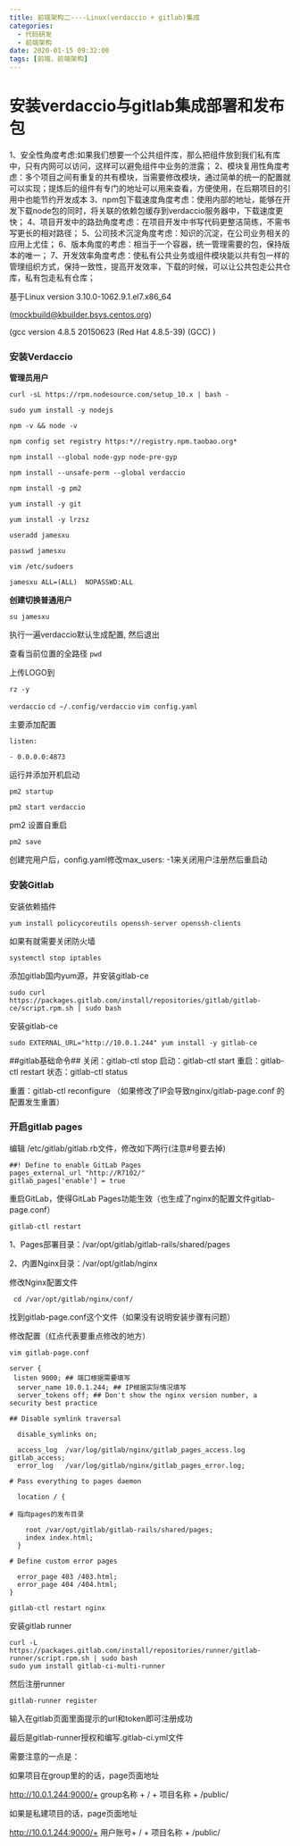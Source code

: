 ```yaml
---
title: 前端架构二----Linux(verdaccio + gitlab)集成 
categories:
  - 代码研发
  - 前端架构
date: 2020-01-15 09:32:00
tags: [前端，前端架构]
---
```


# 安装verdaccio与gitlab集成部署和发布包

1、安全性角度考虑:如果我们想要一个公共组件库，那么把组件放到我们私有库中，只有内网可以访问，这样可以避免组件中业务的泄露；
2、模块复用性角度考虑：多个项目之间有重复的共有模块，当需要修改模块，通过简单的统一的配置就可以实现；提炼后的组件有专门的地址可以用来查看，方便使用，在后期项目的引用中也能节约开发成本
3、npm包下载速度角度考虑：使用内部的地址，能够在开发下载node包的同时，将关联的依赖包缓存到verdaccio服务器中，下载速度更快；
4、项目开发中的路劲角度考虑：在项目开发中书写代码更整洁简练，不需书写更长的相对路径；
5、公司技术沉淀角度考虑：知识的沉淀，在公司业务相关的应用上尤佳；
6、版本角度的考虑：相当于一个容器，统一管理需要的包，保持版本的唯一；
7、开发效率角度考虑：使私有公共业务或组件模块能以共有包一样的管理组织方式，保持一致性，提高开发效率，下载的时候，可以让公共包走公共仓库，私有包走私有仓库；

基于Linux version 3.10.0-1062.9.1.el7.x86_64 

(mockbuild@kbuilder.bsys.centos.org) 

(gcc version 4.8.5 20150623 (Red Hat 4.8.5-39) (GCC) )



### 安装Verdaccio

**管理员用户**

`curl -sL https://rpm.nodesource.com/setup_10.x | bash -`

`sudo yum install -y nodejs`

`npm -v && node -v` 

`npm config set registry https:*//registry.npm.taobao.org*`

`npm install --global node-gyp node-pre-gyp`

`npm install --unsafe-perm --global verdaccio`

`npm install -g pm2`

`yum install -y git`

`yum install -y lrzsz`

`useradd jamesxu`

`passwd jamesxu`

`vim /etc/sudoers`

`jamesxu ALL=(ALL)  NOPASSWD:ALL`

**创建切换普通用户**

 `su jamesxu`

执行一遍verdaccio默认生成配置, 然后退出

查看当前位置的全路径 `pwd`

上传LOGO到

`rz -y`      

`verdaccio`
`cd ~/.config/verdaccio`
`vim config.yaml`

主要添加配置

`listen:`

  `- 0.0.0.0:4873`

运行并添加开机启动

`pm2 startup`

`pm2 start verdaccio` 

pm2 设置自重启

`pm2 save`

创建完用户后，config.yaml修改max_users: -1来关闭用户注册然后重启动



### 安装Gitlab

安装依赖插件

`yum install policycoreutils openssh-server openssh-clients`

如果有就需要关闭防火墙

`systemctl stop iptables`

添加gitlab国内yum源，并安装gitlab-ce

`sudo curl https://packages.gitlab.com/install/repositories/gitlab/gitlab-ce/script.rpm.sh | sudo bash`

安装gitlab-ce

`sudo EXTERNAL_URL="http://10.0.1.244" yum install -y gitlab-ce`

##gitlab基础命令##
关闭：gitlab-ctl stop
启动：gitlab-ctl start
重启：gitlab-ctl restart
状态：gitlab-ctl status

重置：gitlab-ctl reconfigure （如果修改了IP会导致nginx/gitlab-page.conf 的配置发生重置）

### 开启gitlab pages

编辑 /etc/gitlab/gitlab.rb文件，修改如下两行(注意#号要去掉)

```
##! Define to enable GitLab Pages
pages_external_url "http://R7102/"
gitlab_pages['enable'] = true
```

重启GitLab，使得GitLab Pages功能生效（也生成了nginx的配置文件gitlab-page.conf）

`gitlab-ctl restart`

1、Pages部署目录：/var/opt/gitlab/gitlab-rails/shared/pages

2、内置Nginx目录：/var/opt/gitlab/nginx

修改Nginx配置文件

` cd /var/opt/gitlab/nginx/conf/`

找到gitlab-page.conf这个文件（如果没有说明安装步骤有问题）

修改配置（红点代表要重点修改的地方）

`vim gitlab-page.conf`

```
server {
​ listen 9000; ## 端口根据需要填写
  server_name 10.0.1.244; ## IP根据实际情况填写
  server_tokens off; ## Don't show the nginx version number, a security best practice

## Disable symlink traversal

  disable_symlinks on;

  access_log  /var/log/gitlab/nginx/gitlab_pages_access.log gitlab_access;
  error_log   /var/log/gitlab/nginx/gitlab_pages_error.log;

# Pass everything to pages daemon

  location / {

# 指向pages的发布目录

​    root /var/opt/gitlab/gitlab-rails/shared/pages;
​    index index.html;
  }

# Define custom error pages

  error_page 403 /403.html;
  error_page 404 /404.html;
}
```

`gitlab-ctl restart nginx`



安装gitlab runner

```linux
curl -L https://packages.gitlab.com/install/repositories/runner/gitlab-runner/script.rpm.sh | sudo bash
sudo yum install gitlab-ci-multi-runner
```

然后注册runner

`gitlab-runner register`

输入在gitlab页面里面提示的url和token即可注册成功

最后是gitlab-runner授权和编写.gitlab-ci.yml文件

需要注意的一点是：

如果项目在group里的的话，page页面地址

http://10.0.1.244:9000/+ group名称 + / + 项目名称 + /public/

如果是私建项目的话，page页面地址

http://10.0.1.244:9000/+ 用户账号+ / + 项目名称 + /public/

